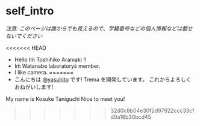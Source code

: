 # self_intro

_注意: このページは誰からでも見えるので、学籍番号などの個人情報などは載せないでください_

<<<<<<< HEAD
* Hello Iḿ Toshihiko Aramaki !!
* Iḿ Watanabe laboratoryś member.
* I like camera.
=======
* こんにちは [@yasuhito](https://github.com/yasuhito) です! Trema を開発しています。
  これからよろしくおねがいします!


My name is Kosuke Taniguchi
Nice to meet you!
>>>>>>> 32d0c8b04e30f2d97922ccc33cfd0a16b30bcd45
